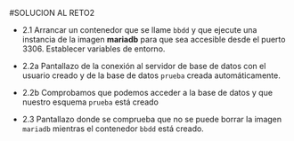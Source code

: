 #SOLUCION AL RETO2

- 2.1 Arrancar un contenedor que se llame `bbdd` y que ejecute una instancia de la imagen **mariadb** para que sea accesible desde el puerto 3306. Establecer variables de entorno.

- 2.2a Pantallazo de la conexión al servidor de base de datos con el usuario creado y de la base de datos `prueba` creada automáticamente.

- 2.2b Comprobamos que podemos acceder a la base de datos y que nuestro esquema `prueba` está creado

- 2.3 Pantallazo donde se comprueba que no se puede borrar la imagen `mariadb` mientras el contenedor `bbdd` está creado.